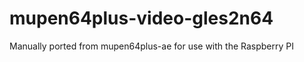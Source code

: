 mupen64plus-video-gles2n64
==========================

Manually ported from mupen64plus-ae for use with the Raspberry PI
